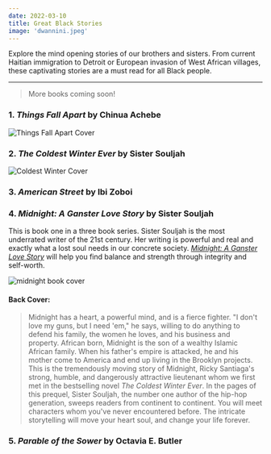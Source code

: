 ```yaml
---
date: 2022-03-10
title: Great Black Stories
image: 'dwannini.jpeg'
---
```

Explore the mind opening stories of our brothers and sisters. From current Haitian immigration to Detroit or European invasion of West African villages, these captivating stories are a must read for all Black people. 


***

>More books coming soon!

### 1. *Things Fall Apart* by Chinua Achebe

![Things Fall Apart Cover](tfaCover.jpg)

### 2. *The Coldest Winter Ever* by Sister Souljah

![Coldest Winter Cover](coldestWinterCover.png)

### 3. *American Street* by Ibi Zoboi

### 4. *Midnight: A Ganster Love Story* by Sister Souljah

This is book one in a three book series. Sister Souljah is the most underrated writer of the 21st century. Her writing is powerful and real and exactly what a lost soul needs in our concrete society. [*Midnight: A Ganster Love Story*](https://www.esowonbookstore.com/book/9781416545361) will help you find balance and strength through integrity and self-worth. 

![midnight book cover](/images/midnight.png)

#### Back Cover:

> Midnight has a heart, a powerful mind, and is a fierce fighter. "I don't love my guns, but I need 'em," he says, willing to do anything to defend his family, the women he loves, and his business and property. African born, Midnight is the son of a wealthy Islamic African family. When his father's empire is attacked, he and his mother come to America and end up living in the Brooklyn projects. 
This is the tremendously moving story of Midnight, Ricky Santiaga's strong, humble, and dangerously attractive lieutenant whom we first met in the bestselling novel *The Coldest Winter Ever*. In the pages of this prequel, Sister Souljah, the number one author of the hip-hop generation, sweeps readers from continent to continent. You will meet characters whom you've never encountered before. The intricate storytelling will move your heart soul, and change your life forever.


### 5. *Parable of the Sower* by Octavia E. Butler